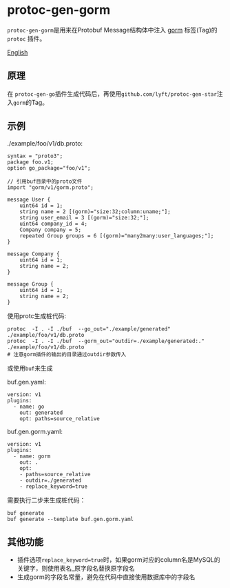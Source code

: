 # protoc-gen-gorm

`protoc-gen-gorm`是用来在Protobuf Message结构体中注入 [gorm](https//gorm.io) 标签(Tag)的 `protoc` 插件。

[English](./README.md)

## 原理

在 `protoc-gen-go`插件生成代码后，再使用`github.com/lyft/protoc-gen-star`注入`gorm`的Tag。


## 示例
 
 ./example/foo/v1/db.proto: 
```
syntax = "proto3";
package foo.v1;
option go_package="foo/v1";

// 引用buf目录中的proto文件
import "gorm/v1/gorm.proto";

message User {
    uint64 id = 1;
    string name = 2 [(gorm)="size:32;column:uname;"];
    string user_email = 3 [(gorm)="size:32;"];
    uint64 company_id = 4;
    Company company = 5;
    repeated Group groups = 6 [(gorm)="many2many:user_languages;"]; 
}

message Company {
    uint64 id = 1;
    string name = 2;
}

message Group {
    uint64 id = 1;
    string name = 2;
}
```

使用protc生成桩代码:
```
protoc  -I . -I ./buf  --go_out="./example/generated"  ./example/foo/v1/db.proto
protoc  -I . -I ./buf  --gorm_out="outdir=./example/generated:."  ./example/foo/v1/db.proto
# 注意gorm插件的输出的目录通过outdir参数传入
```

或使用`buf`来生成

buf.gen.yaml:
```
version: v1
plugins:
  - name: go
    out: generated
    opt: paths=source_relative
```

buf.gen.gorm.yaml:
```
version: v1
plugins:  
  - name: gorm
    out: .
    opt:
    - paths=source_relative
    - outdir=./generated
    - replace_keyword=true
```

需要执行二步来生成桩代码：
```
buf generate
buf generate --template buf.gen.gorm.yaml
```

## 其他功能

- 插件选项`replace_keyword=true`时，如果gorm对应的column名是MySQL的关键字，则使用表名_原字段名替换原字段名
- 生成gorm的字段名常量，避免在代码中直接使用数据库中的字段名